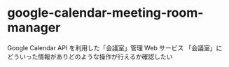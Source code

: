 # google-calendar-meeting-room-manager
Google Calendar API を利用した「会議室」管理 Web サービス  「会議室」にどういった情報がありどのような操作が行えるか確認したい
